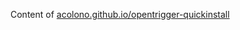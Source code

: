 Content of [acolono.github.io/opentrigger-quickinstall](https://acolono.github.io/opentrigger-quickinstall/)
